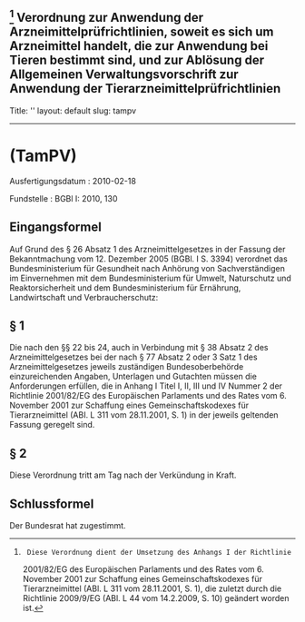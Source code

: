[^F772940_01_BJNR013000010]
Verordnung zur Anwendung der Arzneimittelprüfrichtlinien, soweit es
sich um Arzneimittel handelt, die zur Anwendung bei Tieren bestimmt
sind, und zur Ablösung der Allgemeinen Verwaltungsvorschrift zur
Anwendung der Tierarzneimittelprüfrichtlinien
---
Title: ''
layout: default
slug: tampv

---

#  (TamPV)

Ausfertigungsdatum
:   2010-02-18

Fundstelle
:   BGBl I: 2010, 130

[^F772940_01_BJNR013000010]:     Diese Verordnung dient der Umsetzung des Anhangs I der Richtlinie
    2001/82/EG des Europäischen Parlaments und des Rates vom 6. November
    2001 zur Schaffung eines Gemeinschaftskodexes für Tierarzneimittel
    (ABl. L 311 vom 28.11.2001, S. 1), die zuletzt durch die Richtlinie
    2009/9/EG (ABl. L 44 vom 14.2.2009, S. 10) geändert worden ist.


## Eingangsformel

Auf Grund des § 26 Absatz 1 des Arzneimittelgesetzes in der Fassung
der Bekanntmachung vom 12. Dezember 2005 (BGBl. I S. 3394) verordnet
das Bundesministerium für Gesundheit nach Anhörung von
Sachverständigen im Einvernehmen mit dem Bundesministerium für Umwelt,
Naturschutz und Reaktorsicherheit und dem Bundesministerium für
Ernährung, Landwirtschaft und Verbraucherschutz:


## § 1

Die nach den §§ 22 bis 24, auch in Verbindung mit § 38 Absatz 2 des
Arzneimittelgesetzes bei der nach § 77 Absatz 2 oder 3 Satz 1 des
Arzneimittelgesetzes jeweils zuständigen Bundesoberbehörde
einzureichenden Angaben, Unterlagen und Gutachten müssen die
Anforderungen erfüllen, die in Anhang I Titel I, II, III und IV Nummer
2 der Richtlinie 2001/82/EG des Europäischen Parlaments und des Rates
vom 6. November 2001 zur Schaffung eines Gemeinschaftskodexes für
Tierarzneimittel (ABI. L 311 vom 28.11.2001, S. 1) in der jeweils
geltenden Fassung geregelt sind.


## § 2

Diese Verordnung tritt am Tag nach der Verkündung in Kraft.


## Schlussformel

Der Bundesrat hat zugestimmt.

